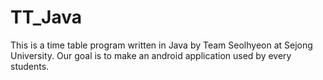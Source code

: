 # TT_Java
This is a time table program written in Java by Team Seolhyeon at Sejong University. Our goal is to make an android application used by every students.

